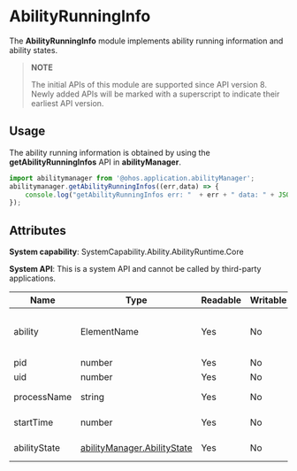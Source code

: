 # AbilityRunningInfo

The **AbilityRunningInfo** module implements ability running information and ability states.

> **NOTE**
> 
> The initial APIs of this module are supported since API version 8. Newly added APIs will be marked with a superscript to indicate their earliest API version.

## Usage

The ability running information is obtained by using the **getAbilityRunningInfos** API in **abilityManager**.

```js
import abilitymanager from '@ohos.application.abilityManager';
abilitymanager.getAbilityRunningInfos((err,data) => { 
    console.log("getAbilityRunningInfos err: "  + err + " data: " + JSON.stringify(data));
});
```

## Attributes

**System capability**: SystemCapability.Ability.AbilityRuntime.Core

**System API**: This is a system API and cannot be called by third-party applications.

| Name| Type| Readable| Writable| Description|
| -------- | -------- | -------- | -------- | -------- |
| ability | ElementName | Yes| No| Information that matches an ability. |
| pid | number | Yes| No| Process ID.|
| uid | number | Yes| No| User ID. |
| processName | string | Yes| No| Process name. |
| startTime | number | Yes| No| Ability start time. |
| abilityState | [abilityManager.AbilityState](js-apis-application-abilityManager.md#abilitystate) | Yes| No| Ability state. |
